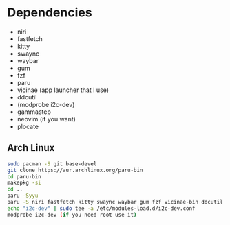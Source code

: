 # Dependencies

- niri
- fastfetch
- kitty
- swaync
- waybar
- gum
- fzf
- paru
- vicinae (app launcher that I use)
- ddcutil
- (modprobe i2c-dev)
- gammastep
- neovim (if you want)
- plocate

## Arch Linux
```bash
sudo pacman -S git base-devel
git clone https://aur.archlinux.org/paru-bin
cd paru-bin
makepkg -si
cd ..
paru -Syyu
paru -S niri fastfetch kitty swaync waybar gum fzf vicinae-bin ddcutil gammastep neovim plocate
echo "i2c-dev" | sudo tee -a /etc/modules-load.d/i2c-dev.conf
modprobe i2c-dev (if you need root use it)
```
